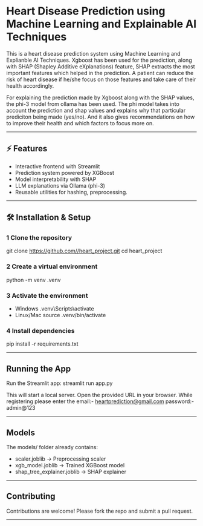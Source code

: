 # Heart Disease Prediction using Machine Learning and Explainable AI Techniques

This is a heart disease prediction system using Machine Learning and Explianble AI Techniques. Xgboost has been used for the prediction, along with SHAP (Shapley Additive eXplanations) feature, SHAP extracts the most important features which helped in the prediction. A patient can reduce the risk of heart disease if he/she focus on those features and take care of their health accordingly.

For explaining the prediction made by Xgboost along with the SHAP values, the phi-3 model from ollama has been used. The phi model takes into account the prediction and shap values and explains why that particular prediciton being made (yes/no). And it also gives recommendations on how to improve their health and which factors to focus more on.

---

## ⚡ Features

- Interactive frontend with Streamlit
- Prediction system powered by XGBoost
- Model interpretability with SHAP
- LLM explanations via Ollama (phi-3)
- Reusable utilities for hashing, preprocessing.

---

## 🛠️ Installation & Setup

### 1 Clone the repository
git clone https://github.com//heart_project.git
cd heart_project

### 2 Create a virtual environment
python -m venv .venv

### 3 Activate the environment
- Windows
  .venv\Scripts\activate
- Linux/Mac
  source .venv/bin/activate

### 4 Install dependencies
pip install -r requirements.txt

---

## Running the App

Run the Streamlit app:
streamlit run app.py

This will start a local server. Open the provided URL in your browser.
While registering please enter the
email:- heartprediction@gmail.com
password:- admin@123

---

## Models

The models/ folder already contains:
- scaler.joblib → Preprocessing scaler
- xgb_model.joblib → Trained XGBoost model
- shap_tree_explainer.joblib → SHAP explainer

---

## Contributing

Contributions are welcome! Please fork the repo and submit a pull request.

---
